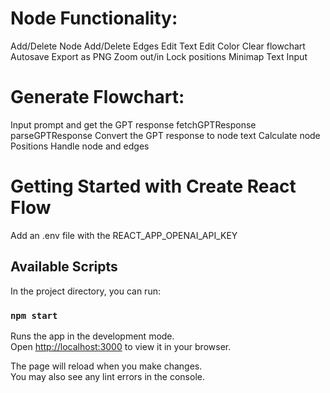 # Node Functionality:
Add/Delete Node 
Add/Delete Edges
Edit Text
Edit Color
Clear flowchart
Autosave
Export as PNG 
Zoom out/in
Lock positions
Minimap Text Input

# Generate Flowchart:
Input prompt and get the GPT response 
fetchGPTResponse 
parseGPTResponse
Convert the GPT response to node text 
Calculate node Positions
Handle node and edges

# Getting Started with Create React Flow

Add an .env file with the REACT_APP_OPENAI_API_KEY

## Available Scripts

In the project directory, you can run:

### `npm start`

Runs the app in the development mode.\
Open [http://localhost:3000](http://localhost:3000) to view it in your browser.

The page will reload when you make changes.\
You may also see any lint errors in the console.
